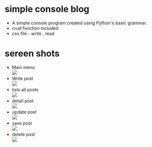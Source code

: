 # simple console blog
- A simple console program created using Python's basic grammar.
- crud function included
- csv file - write , read 

# sereen shots

- Main menu </br>
<img src="https://user-images.githubusercontent.com/59883982/131525541-b1177201-2392-4bb8-9b47-95f5672ace19.PNG"></br>
- Write post </br>
<img src="https://user-images.githubusercontent.com/59883982/131525561-822f7e86-a584-44a6-9e07-2c3c0f4ec390.PNG"></br>
- lists all posts </br>
<img src="https://user-images.githubusercontent.com/59883982/131525572-46d888d5-061d-4a27-a03a-2b86447dad20.PNG"></br>
- detail post </br>
<img src="https://user-images.githubusercontent.com/59883982/131525578-e2ab34b3-9ae2-4e65-8810-e2b4e9a9c8dd.PNG"></br>
- update post </br>
<img src="https://user-images.githubusercontent.com/59883982/131525586-ded37c4d-f00f-439f-9447-37e2720b841a.PNG"></br>
- save post </br>
<img src="https://user-images.githubusercontent.com/59883982/131525589-2d5b9670-9d3b-4dcc-8d47-ae63a34eb663.PNG"></br>
- delete post </br>
<img src="https://user-images.githubusercontent.com/59883982/131525597-588b8146-f36a-46d6-bb8a-14156f1c5d7e.PNG"></br>
